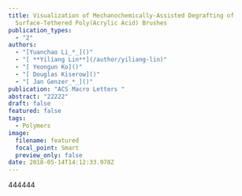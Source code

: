 ```yaml
---
title: Visualization of Mechanochemically-Assisted Degrafting of
  Surface-Tethered Poly(Acrylic Acid) Brushes
publication_types:
  - "2"
authors:
  - "[Yuanchao Li_*_]()"
  - "[ **Yiliang Lin**](/author/yiliang-lin)"
  - "[ Yeongun Ko]()"
  - "[ Douglas Kiserow]()"
  - "[ Jan Genzer_*_]()"
publication: "ACS Macro Letters "
abstract: "22222"
draft: false
featured: false
tags:
  - Polymers
image:
  filename: featured
  focal_point: Smart
  preview_only: false
date: 2018-05-14T14:12:33.978Z
---
```

4﻿44444